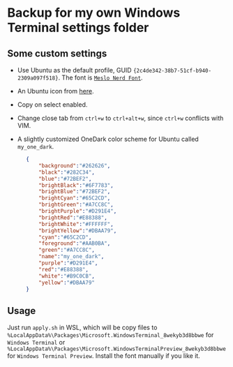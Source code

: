 # Backup for my own Windows Terminal settings folder

## Some custom settings

- Use Ubuntu as the default profile, GUID `{2c4de342-38b7-51cf-b940-2309a097f518}`.
  The font is [`Meslo Nerd Font`](font/MesloLGS&#32;NF&#32;Regular.ttf).

- An Ubuntu icon from [here](https://design.ubuntu.com/brand/ubuntu-logo/).

- Copy on select enabled.

- Change close tab from `ctrl+w` to `ctrl+alt+w`, since `ctrl+w` conflicts with VIM.

- A slightly customized OneDark color scheme for Ubuntu called `my_one_dark`.

 ```json
       {
           "background":"#262626",
           "black":"#282C34",
           "blue":"#72BEF2",
           "brightBlack":"#6F7783",
           "brightBlue":"#72BEF2",
           "brightCyan":"#65C2CD",
           "brightGreen":"#A7CC8C",
           "brightPurple":"#D291E4",
           "brightRed":"#E88388",
           "brightWhite":"#FFFFFF",
           "brightYellow":"#DBAA79",
           "cyan":"#65C2CD",
           "foreground":"#AAB0BA",
           "green":"#A7CC8C",
           "name":"my_one_dark",
           "purple":"#D291E4",
           "red":"#E88388",
           "white":"#B9C0CB",
           "yellow":"#DBAA79"
       }
 ```

## Usage

Just run `apply.sh` in WSL, which will be copy files to
`%LocalAppData%\Packages\Microsoft.WindowsTerminal_8wekyb3d8bbwe` for
`Windows Terminal` or 
`%LocalAppData%\Packages\Microsoft.WindowsTerminalPreview_8wekyb3d8bbwe` for
`Windows Terminal Preview`. Install the font manually if you like it.
